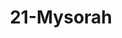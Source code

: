 ---
title: 21-Mysorah
image: /uploads/gallery-21.jpg
image_alt-text: 'Superyacht, Mysorah, with custom woodwork and custom staircase design'
work-type: superyacht
---